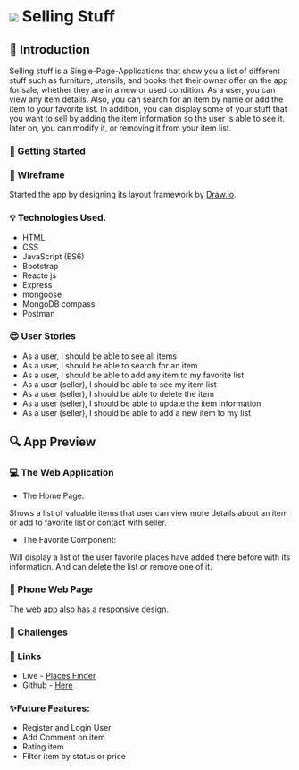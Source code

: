 # ![](https://ga-dash.s3.amazonaws.com/production/assets/logo-9f88ae6c9c3871690e33280fcf557f33.png)  Selling Stuff
## :round_pushpin: Introduction
Selling stuff is a Single-Page-Applications that show you a list of different stuff
such as furniture, utensils, and books that their owner offer on the app for sale,
whether they are in a new or used condition.
As a user, you can view any item details. Also, you can search for an item by name or
add the item to your favorite list. In addition, you can display some of your stuff that you
want to sell by adding the item information so the user is able to see it. later on, you can
modify it, or removing it from your item list.


### :dart: Getting Started
### :pencil: Wireframe
Started the app by designing its layout framework by <a href= 'https://app.diagrams.net/'>Draw.io</a>. 


### :bulb: Technologies Used.
* HTML
* CSS
* JavaScript (ES6)
* Bootstrap
* Reacte js
* Express 
* mongoose
* MongoDB compass
* Postman 

### :sunglasses: User Stories
* As a user, I should be able to see all items
* As a user, I should be able to search for an item
* As a user, I should be able to add any item to my favorite list
* As a user (seller), I should be able to see my item list
* As a user (seller), I should be able to delete the item
* As a user (seller), I should be able to update the item information
* As a user (seller), I should be able to add a new item to my list


## :mag: App Preview

### :computer: The Web Application
- The Home Page:

Shows a list of valuable items that user can view more details about an item or add to favorite list or contact with seller.


- The Favorite Component:

Will display a list of the user favorite places have added there before with its information. And can delete the list or remove one of it.


### :iphone: Phone Web Page
The web app also has a responsive design.


### :muscle: Challenges

### :link: Links
* Live - <a href='#'/> Places Finder </a>
* Github - <a href='#'> Here </a>

### :sparkles:Future Features:
- Register and Login User
- Add Comment on item
- Rating item
- Filter item by status or price
